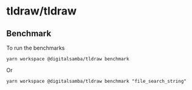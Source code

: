 # tldraw/tldraw

## Benchmark

To run the benchmarks

```
yarn workspace @digitalsamba/tldraw benchmark
```

Or

```
yarn workspace @digitalsamba/tldraw benchmark "file_search_string"
```
